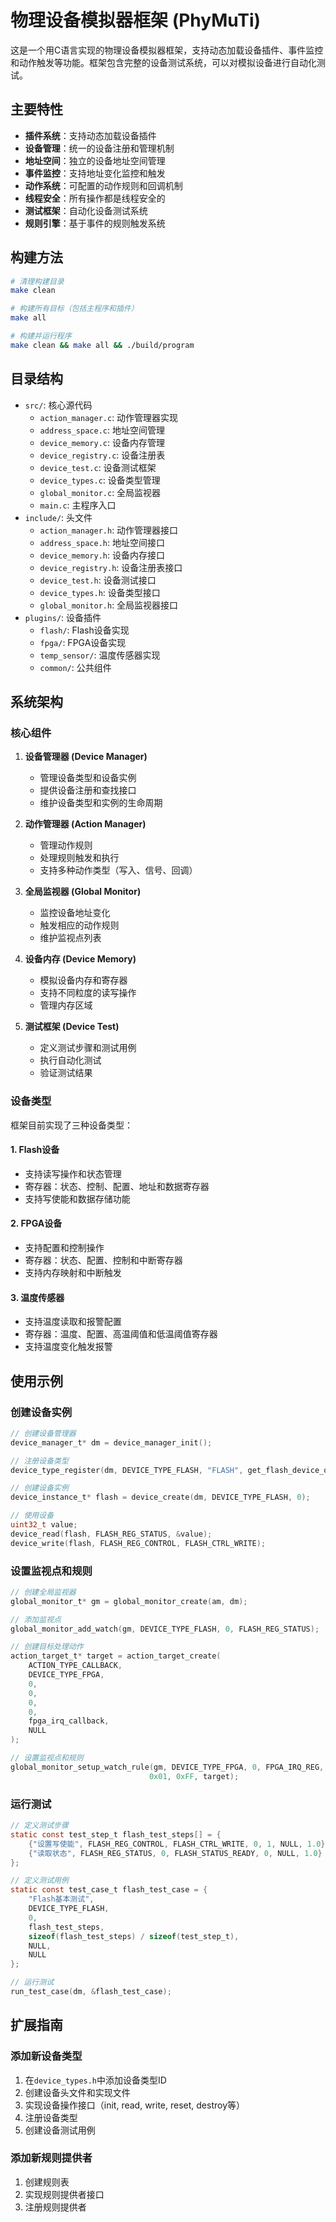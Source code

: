 
# 物理设备模拟器框架 (PhyMuTi)

这是一个用C语言实现的物理设备模拟器框架，支持动态加载设备插件、事件监控和动作触发等功能。框架包含完整的设备测试系统，可以对模拟设备进行自动化测试。

## 主要特性

- **插件系统**：支持动态加载设备插件
- **设备管理**：统一的设备注册和管理机制
- **地址空间**：独立的设备地址空间管理
- **事件监控**：支持地址变化监控和触发
- **动作系统**：可配置的动作规则和回调机制
- **线程安全**：所有操作都是线程安全的
- **测试框架**：自动化设备测试系统
- **规则引擎**：基于事件的规则触发系统

## 构建方法

```bash
# 清理构建目录
make clean

# 构建所有目标（包括主程序和插件）
make all

# 构建并运行程序
make clean && make all && ./build/program
```

## 目录结构

- `src/`: 核心源代码
  - `action_manager.c`: 动作管理器实现
  - `address_space.c`: 地址空间管理
  - `device_memory.c`: 设备内存管理
  - `device_registry.c`: 设备注册表
  - `device_test.c`: 设备测试框架
  - `device_types.c`: 设备类型管理
  - `global_monitor.c`: 全局监视器
  - `main.c`: 主程序入口
- `include/`: 头文件
  - `action_manager.h`: 动作管理器接口
  - `address_space.h`: 地址空间接口
  - `device_memory.h`: 设备内存接口
  - `device_registry.h`: 设备注册表接口
  - `device_test.h`: 设备测试接口
  - `device_types.h`: 设备类型接口
  - `global_monitor.h`: 全局监视器接口
- `plugins/`: 设备插件
  - `flash/`: Flash设备实现
  - `fpga/`: FPGA设备实现
  - `temp_sensor/`: 温度传感器实现
  - `common/`: 公共组件

## 系统架构

### 核心组件

1. **设备管理器 (Device Manager)**
   - 管理设备类型和设备实例
   - 提供设备注册和查找接口
   - 维护设备类型和实例的生命周期

2. **动作管理器 (Action Manager)**
   - 管理动作规则
   - 处理规则触发和执行
   - 支持多种动作类型（写入、信号、回调）

3. **全局监视器 (Global Monitor)**
   - 监控设备地址变化
   - 触发相应的动作规则
   - 维护监视点列表

4. **设备内存 (Device Memory)**
   - 模拟设备内存和寄存器
   - 支持不同粒度的读写操作
   - 管理内存区域

5. **测试框架 (Device Test)**
   - 定义测试步骤和测试用例
   - 执行自动化测试
   - 验证测试结果

### 设备类型

框架目前实现了三种设备类型：

#### 1. Flash设备
- 支持读写操作和状态管理
- 寄存器：状态、控制、配置、地址和数据寄存器
- 支持写使能和数据存储功能

#### 2. FPGA设备
- 支持配置和控制操作
- 寄存器：状态、配置、控制和中断寄存器
- 支持内存映射和中断触发

#### 3. 温度传感器
- 支持温度读取和报警配置
- 寄存器：温度、配置、高温阈值和低温阈值寄存器
- 支持温度变化触发报警

## 使用示例

### 创建设备实例

```c
// 创建设备管理器
device_manager_t* dm = device_manager_init();

// 注册设备类型
device_type_register(dm, DEVICE_TYPE_FLASH, "FLASH", get_flash_device_ops());

// 创建设备实例
device_instance_t* flash = device_create(dm, DEVICE_TYPE_FLASH, 0);

// 使用设备
uint32_t value;
device_read(flash, FLASH_REG_STATUS, &value);
device_write(flash, FLASH_REG_CONTROL, FLASH_CTRL_WRITE);
```

### 设置监视点和规则

```c
// 创建全局监视器
global_monitor_t* gm = global_monitor_create(am, dm);

// 添加监视点
global_monitor_add_watch(gm, DEVICE_TYPE_FLASH, 0, FLASH_REG_STATUS);

// 创建目标处理动作
action_target_t* target = action_target_create(
    ACTION_TYPE_CALLBACK,
    DEVICE_TYPE_FPGA,
    0,
    0,
    0,
    0,
    fpga_irq_callback,
    NULL
);

// 设置监视点和规则
global_monitor_setup_watch_rule(gm, DEVICE_TYPE_FPGA, 0, FPGA_IRQ_REG, 
                               0x01, 0xFF, target);
```

### 运行测试

```c
// 定义测试步骤
static const test_step_t flash_test_steps[] = {
    {"设置写使能", FLASH_REG_CONTROL, FLASH_CTRL_WRITE, 0, 1, NULL, 1.0},
    {"读取状态", FLASH_REG_STATUS, 0, FLASH_STATUS_READY, 0, NULL, 1.0}
};

// 定义测试用例
static const test_case_t flash_test_case = {
    "Flash基本测试",
    DEVICE_TYPE_FLASH,
    0,
    flash_test_steps,
    sizeof(flash_test_steps) / sizeof(test_step_t),
    NULL,
    NULL
};

// 运行测试
run_test_case(dm, &flash_test_case);
```

## 扩展指南

### 添加新设备类型

1. 在`device_types.h`中添加设备类型ID
2. 创建设备头文件和实现文件
3. 实现设备操作接口（init, read, write, reset, destroy等）
4. 注册设备类型
5. 创建设备测试用例

### 添加新规则提供者

1. 创建规则表
2. 实现规则提供者接口
3. 注册规则提供者


